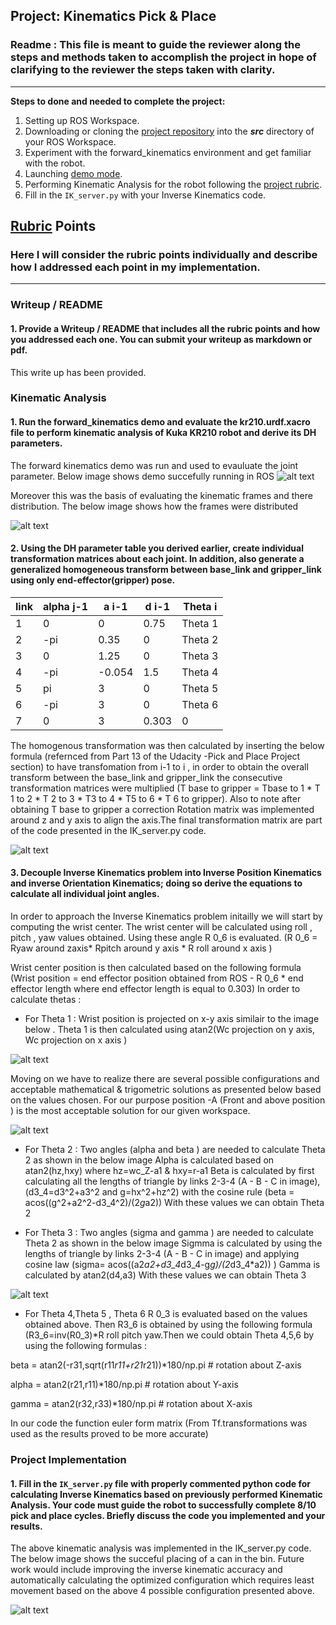 ## Project: Kinematics Pick & Place
### Readme : This file is meant to guide the reviewer along the steps and methods taken to accomplish the project in hope of clarifying to the reviewer the steps taken with clarity.
---


**Steps to done and needed to complete the project:**  


1. Setting up  ROS Workspace.
2. Downloading or cloning the [project repository](https://github.com/udacity/RoboND-Kinematics-Project) into the ***src*** directory of your ROS Workspace.  
3. Experiment with the forward_kinematics environment and get familiar with the robot.
4. Launching  [demo mode](https://classroom.udacity.com/nanodegrees/nd209/parts/7b2fd2d7-e181-401e-977a-6158c77bf816/modules/8855de3f-2897-46c3-a805-628b5ecf045b/lessons/91d017b1-4493-4522-ad52-04a74a01094c/concepts/ae64bb91-e8c4-44c9-adbe-798e8f688193).
5. Performing Kinematic Analysis for the robot following the [project rubric](https://review.udacity.com/#!/rubrics/972/view).
6. Fill in the `IK_server.py` with your Inverse Kinematics code. 


[//]: # (Image References)

[image1]: ./Results/kuka_arm_frame.png
[image2]: ./Results/demo.png
[image3]: ./Results/matrix.png
[image4]: ./Results/q1.png
[image5]: ./Results/full_solutions.png
[image6]: ./Results/front_above_position.png
[image7]: ./Results/can_in_bin.png

## [Rubric](https://review.udacity.com/#!/rubrics/972/view) Points
### Here I will consider the rubric points individually and describe how I addressed each point in my implementation.  

---
### Writeup / README

#### 1. Provide a Writeup / README that includes all the rubric points and how you addressed each one.  You can submit your writeup as markdown or pdf.  

This write up has been provided.

### Kinematic Analysis
#### 1. Run the forward_kinematics demo and evaluate the kr210.urdf.xacro file to perform kinematic analysis of Kuka KR210 robot and derive its DH parameters.

The forward kinematics demo was run and used to evauluate the joint parameter. Below image shows demo succefully running in ROS
![alt text][image2]

Moreover this was the basis of evaluating the kinematic frames and there distribution. The below image shows how the frames were distributed

![alt text][image1]

#### 2. Using the DH parameter table you derived earlier, create individual transformation matrices about each joint. In addition, also generate a generalized homogeneous transform between base_link and gripper_link using only end-effector(gripper) pose.

link | alpha j-1 | a i-1 | d i-1 | Theta i
--- | --- | --- | --- | ---
1 | 0 | 0 | 0.75 | Theta 1
2 | -pi | 0.35 | 0| Theta 2
3 | 0 | 1.25 | 0 | Theta 3
4 | -pi | -0.054 | 1.5 | Theta 4 
5 | pi | 3 | 0 | Theta 5
6 | -pi| 3 | 0 | Theta 6
7 | 0 | 3 | 0.303 | 0

The homogenous transformation was then calculated by inserting the below formula (refernced from Part 13 of the Udacity -Pick and Place Project section) to have transfomation from i-1 to i , in order to obtain the overall transform between the base_link and gripper_link the consecutive transformation matrices were multiplied (T base to gripper = Tbase to 1 * T 1 to 2 * T 2 to 3 * T3 to 4 * T5 to 6 * T 6 to gripper). Also to note after obtaining T base to gripper a correction Rotation matrix was implemented around z and y axis to align the axis.The final transformation matrix are part of the code presented in the IK_server.py code.


![alt text][image3]

#### 3. Decouple Inverse Kinematics problem into Inverse Position Kinematics and inverse Orientation Kinematics; doing so derive the equations to calculate all individual joint angles.

In order to approach the Inverse Kinematics problem initailly we will start by computing the wrist center. 
The wrist center will be calculated using roll , pitch , yaw values obtained. Using these angle R 0_6 is evaluated.
(R 0_6 = Ryaw around zaxis* Rpitch around y axis * R roll around x axis )
 
 Wrist center position is then calculated based on the following formula
 (Wrist position = end effector position obtained from ROS - R 0_6 * end effector length where end effector length is equal to 0.303) 
In order to calculate thetas : 
- For Theta 1 :
Wrist position is projected on x-y axis similair to the image below . Theta 1 is then calculated using atan2(Wc projection on y axis, Wc projection on x axis ) 

![alt text][image4]

Moving on we have to realize there are several possible configurations and acceptable mathematical & trigometric solutions  as presented below based on the values chosen. For our purpose position -A (Front and above position ) is the most acceptable solution for our given workspace.

![alt text][image5]

- For Theta 2 :
Two angles (alpha and beta )  are needed to calculate Theta 2 as shown in the below image
Alpha  is calculated based on atan2(hz,hxy) where hz=wc_Z-a1 & hxy=r-a1
Beta is calculated by first calculating all the lengths of triangle by links 2-3-4 (A - B - C in image),(d3_4=d3^2+a3^2 and g=hx^2+hz^2) with the cosine rule (beta = acos((g^2+a2^2-d3_4^2)/(2*g*a2))
With these values we can obtain Theta 2

- For Theta 3 :
Two angles (sigma and gamma )  are needed to calculate Theta 2 as shown in the below image
Sigmma is calculated by using the lengths of triangle by links 2-3-4 (A - B - C in image) and applying cosine law (sigma= acos((a2*a2+d3_4*d3_4-g*g)/(2*d3_4*a2)) )
Gamma is calculated by atan2(d4,a3)
With these values we can obtain Theta 3 

![alt text][image6]

- For Theta 4,Theta 5 , Theta 6 
R 0_3 is evaluated based on the values obtained above. Then R3_6 is obtained by using the following formula (R3_6=inv(R0_3)*R roll pitch yaw.Then we could obtain Theta 4,5,6 by using the following formulas :

beta = atan2(-r31,sqrt(r11*r11+r21*r21))*180/np.pi # rotation about Z-axis

alpha  = atan2(r21,r11)*180/np.pi # rotation about Y-axis

gamma = atan2(r32,r33)*180/np.pi # rotation about X-axis

In our code the function euler form matrix (From Tf.transformations was used as the results proved to be more accurate)

### Project Implementation

#### 1. Fill in the `IK_server.py` file with properly commented python code for calculating Inverse Kinematics based on previously performed Kinematic Analysis. Your code must guide the robot to successfully complete 8/10 pick and place cycles. Briefly discuss the code you implemented and your results. 

The above kinematic analysis was implemented in the IK_server.py code. The below image shows the succeful placing of a can in the bin.
Future work would include improving the inverse kinematic accuracy and automatically calculating the optimized configuration which requires least movement based on the above 4 possible configuration presented above.

![alt text][image7]


